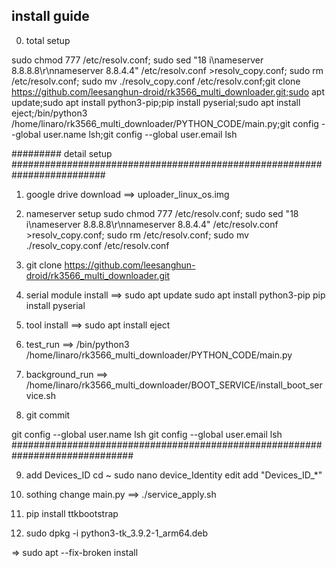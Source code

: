 ## install guide

0. total setup

sudo chmod 777 /etc/resolv.conf; sudo sed "18 i\nameserver 8.8.8.8\\r\\nnameserver 8.8.4.4" /etc/resolv.conf >resolv_copy.conf; sudo rm /etc/resolv.conf; sudo mv ./resolv_copy.conf /etc/resolv.conf;git clone https://github.com/leesanghun-droid/rk3566_multi_downloader.git;sudo apt update;sudo apt install python3-pip;pip install pyserial;sudo apt install eject;/bin/python3 /home/linaro/rk3566_multi_downloader/PYTHON_CODE/main.py;git config --global user.name lsh;git config --global user.email lsh


#########
detail setup
#########################################################################
1. google drive download ==> uploader_linux_os.img

2. nameserver setup
sudo chmod 777 /etc/resolv.conf; sudo sed "18 i\nameserver 8.8.8.8\\r\\nnameserver 8.8.4.4" /etc/resolv.conf >resolv_copy.conf; sudo rm /etc/resolv.conf; sudo mv ./resolv_copy.conf /etc/resolv.conf

3. git clone https://github.com/leesanghun-droid/rk3566_multi_downloader.git

4. serial module install
==>     sudo apt update
        sudo apt install python3-pip
        pip install pyserial

5. tool install
==>     sudo apt install eject

6. test_run ==> /bin/python3 /home/linaro/rk3566_multi_downloader/PYTHON_CODE/main.py

7. background_run ==> /home/linaro/rk3566_multi_downloader/BOOT_SERVICE/install_boot_service.sh

8.  git commit

git config --global user.name lsh
git config --global user.email lsh
##############################################################################

9. add Devices_ID
cd ~
sudo nano device_Identity
edit add "Devices_ID_*"


9. sothing change main.py ==> ./service_apply.sh

10. pip install ttkbootstrap


11. sudo dpkg -i python3-tk_3.9.2-1_arm64.deb 

=> sudo apt --fix-broken install